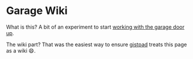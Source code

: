 # Garage Wiki

What is this?  A bit of an experiment to start [working with the garage door up].

The wiki part?  That was the easiest way to ensure [gistpad] treats this page as a wiki 😄.

[working with the garage door up]: https://notes.andymatuschak.org/z21cgR9K3UcQ5a7yPsj2RUim3oM2TzdBByZu
[gistpad]: https://aka.ms/gistpad